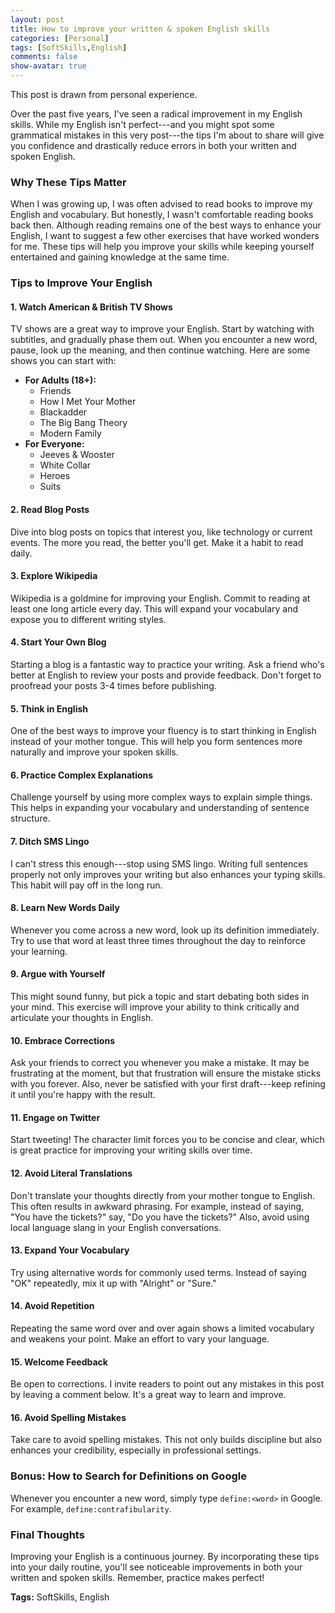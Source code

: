 ```yaml
---
layout: post
title: How to improve your written & spoken English skills
categories: [Personal]
tags: [SoftSkills,English]
comments: false
show-avatar: true
---
```


This post is drawn from personal experience.

Over the past five years, I've seen a radical improvement in my English skills. While my English isn't perfect---and you might spot some grammatical mistakes in this very post---the tips I'm about to share will give you confidence and drastically reduce errors in both your written and spoken English.

### Why These Tips Matter

When I was growing up, I was often advised to read books to improve my English and vocabulary. But honestly, I wasn't comfortable reading books back then. Although reading remains one of the best ways to enhance your English, I want to suggest a few other exercises that have worked wonders for me. These tips will help you improve your skills while keeping yourself entertained and gaining knowledge at the same time.

### Tips to Improve Your English

#### 1\. Watch American & British TV Shows

TV shows are a great way to improve your English. Start by watching with subtitles, and gradually phase them out. When you encounter a new word, pause, look up the meaning, and then continue watching. Here are some shows you can start with:

-   **For Adults (18+):**
    -   Friends
    -   How I Met Your Mother
    -   Blackadder
    -   The Big Bang Theory
    -   Modern Family
-   **For Everyone:**
    -   Jeeves & Wooster
    -   White Collar
    -   Heroes
    -   Suits

#### 2\. Read Blog Posts

Dive into blog posts on topics that interest you, like technology or current events. The more you read, the better you'll get. Make it a habit to read daily.

#### 3\. Explore Wikipedia

Wikipedia is a goldmine for improving your English. Commit to reading at least one long article every day. This will expand your vocabulary and expose you to different writing styles.

#### 4\. Start Your Own Blog

Starting a blog is a fantastic way to practice your writing. Ask a friend who's better at English to review your posts and provide feedback. Don't forget to proofread your posts 3-4 times before publishing.

#### 5\. Think in English

One of the best ways to improve your fluency is to start thinking in English instead of your mother tongue. This will help you form sentences more naturally and improve your spoken skills.

#### 6\. Practice Complex Explanations

Challenge yourself by using more complex ways to explain simple things. This helps in expanding your vocabulary and understanding of sentence structure.

#### 7\. Ditch SMS Lingo

I can't stress this enough---stop using SMS lingo. Writing full sentences properly not only improves your writing but also enhances your typing skills. This habit will pay off in the long run.

#### 8\. Learn New Words Daily

Whenever you come across a new word, look up its definition immediately. Try to use that word at least three times throughout the day to reinforce your learning.

#### 9\. Argue with Yourself

This might sound funny, but pick a topic and start debating both sides in your mind. This exercise will improve your ability to think critically and articulate your thoughts in English.

#### 10\. Embrace Corrections

Ask your friends to correct you whenever you make a mistake. It may be frustrating at the moment, but that frustration will ensure the mistake sticks with you forever. Also, never be satisfied with your first draft---keep refining it until you're happy with the result.

#### 11\. Engage on Twitter

Start tweeting! The character limit forces you to be concise and clear, which is great practice for improving your writing skills over time.

#### 12\. Avoid Literal Translations

Don't translate your thoughts directly from your mother tongue to English. This often results in awkward phrasing. For example, instead of saying, "You have the tickets?" say, "Do you have the tickets?" Also, avoid using local language slang in your English conversations.

#### 13\. Expand Your Vocabulary

Try using alternative words for commonly used terms. Instead of saying "OK" repeatedly, mix it up with "Alright" or "Sure."

#### 14\. Avoid Repetition

Repeating the same word over and over again shows a limited vocabulary and weakens your point. Make an effort to vary your language.

#### 15\. Welcome Feedback

Be open to corrections. I invite readers to point out any mistakes in this post by leaving a comment below. It's a great way to learn and improve.

#### 16\. Avoid Spelling Mistakes

Take care to avoid spelling mistakes. This not only builds discipline but also enhances your credibility, especially in professional settings.

### Bonus: How to Search for Definitions on Google

Whenever you encounter a new word, simply type `define:<word>` in Google. For example, `define:contrafibularity`.

### Final Thoughts

Improving your English is a continuous journey. By incorporating these tips into your daily routine, you'll see noticeable improvements in both your written and spoken skills. Remember, practice makes perfect!

**Tags:** SoftSkills, English

